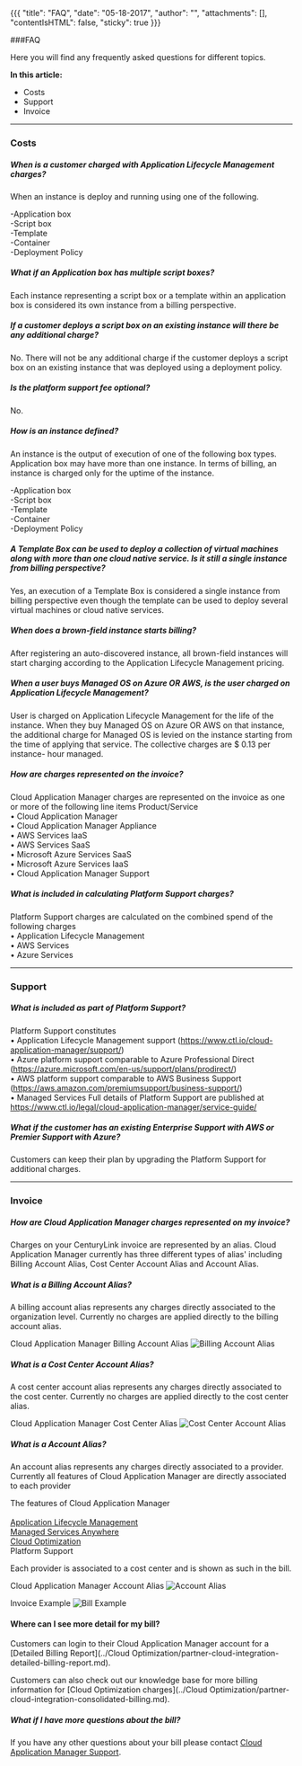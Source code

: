 {{{
"title": "FAQ",
"date": "05-18-2017",
"author": "",
"attachments": [],
"contentIsHTML": false,
"sticky": true
}}}

###FAQ

Here you will find any frequently asked questions for different topics.

**In this article:**
* Costs
* Support
* Invoice
___

### Costs
##### When is a customer charged with Application Lifecycle Management charges?
When an instance is deploy and running using one of the following.

-Application box<br>
-Script box<br>
-Template<br>
-Container<br>
-Deployment Policy<br>

##### What if an Application box has multiple script boxes?
Each instance representing a script box or a template within an application box is considered its own instance from a billing perspective.

##### If a customer deploys a script box on an existing instance will there be any additional charge?
No. There will not be any additional charge if the customer deploys a script box on an existing instance that was deployed using a deployment policy.

##### Is the platform support fee optional?
No.

##### How is an instance defined?
An instance is the output of execution of one of the following box types. Application box may
have more than one instance. In terms of billing, an instance is charged only for the uptime of the instance.

-Application box<br>
-Script box<br>
-Template<br>
-Container<br>
-Deployment Policy<br>

##### A Template Box can be used to deploy a collection of virtual machines along with more than one cloud native service. Is it still a single instance from billing perspective?
Yes, an execution of a Template Box is considered a single instance from billing perspective even though the template can be used to deploy several virtual machines or cloud native services.

##### When does a brown-field instance starts billing?
After registering an auto-discovered instance, all brown-field instances will start charging according to the Application Lifecycle Management pricing.

##### When a user buys Managed OS on Azure OR AWS, is the user charged on Application Lifecycle Management?
User is charged on Application Lifecycle Management for the life of the instance. When they buy Managed OS on Azure OR AWS on that instance, the additional charge for Managed OS is levied on the instance starting from the time of applying that service. The collective charges are $ 0.13 per instance- hour managed.

##### How are charges represented on the invoice?
Cloud Application Manager charges are represented on the invoice as one or more of the following line items
Product/Service<br>
• Cloud Application Manager<br>
• Cloud Application Manager Appliance<br>
• AWS Services IaaS<br>
• AWS Services SaaS<br>
• Microsoft Azure Services SaaS<br>
• Microsoft Azure Services IaaS<br>
• Cloud Application Manager Support<br>

#####  What is included in calculating Platform Support charges?
Platform Support charges are calculated on the combined spend of the following charges<br>
• Application Lifecycle Management<br>
• AWS Services<br>
• Azure Services<br>

___

### Support

##### What is included as part of Platform Support?
Platform Support constitutes<br>
• Application Lifecycle Management support (https://www.ctl.io/cloud-application-manager/support/)<br>
• Azure platform support comparable to Azure Professional Direct (https://azure.microsoft.com/en-us/support/plans/prodirect/)<br>
• AWS platform support comparable to AWS Business Support (https://aws.amazon.com/premiumsupport/business-support/)<br>
• Managed Services
Full details of Platform Support are published at https://www.ctl.io/legal/cloud-application-manager/service-guide/<br>


##### What if the customer has an existing Enterprise Support with AWS or Premier Support with Azure?
Customers can keep their plan by upgrading the Platform Support for additional charges.

___

### Invoice

##### How are Cloud Application Manager charges represented on my invoice?
Charges on your CenturyLink invoice are represented by an alias. Cloud Application Manager currently has three different types of alias' including Billing Account Alias, Cost Center Account Alias and Account Alias.



##### What is a Billing Account Alias?
A billing account alias represents any charges directly associated to the organization level. Currently no charges are applied directly to the billing account alias.

Cloud Application Manager Billing Account Alias
![Billing Account Alias](../../images/cloud-application-manager/cam-organization-alias.png)



##### What is a Cost Center Account Alias?
A cost center account alias represents any charges directly associated to the cost center. Currently no charges are applied directly to the cost center alias.

Cloud Application Manager Cost Center Alias
![Cost Center Account Alias](../../images/cloud-application-manager/cam-costcenter-alias.png)




##### What is a Account Alias?
An account alias represents any charges directly associated to a provider. Currently all features of Cloud Application Manager are directly associated to each provider

The features of Cloud Application Manager<br>
<br>
[Application Lifecycle Management](https://www.ctl.io/cloud-application-manager/application-lifecycle-management/)<br>
[Managed Services Anywhere](https://www.ctl.io/cloud-application-manager/managed-services-anywhere/)<br>
[Cloud Optimization](https://www.ctl.io/cloud-application-manager/cloud-optimization/)<br>
Platform Support<br>

Each provider is associated to a cost center and is shown as such in the bill.

Cloud Application Manager Account Alias
![Account Alias](../../images/cloud-application-manager/cam-provider-alias.png)

Invoice Example
![Bill Example](../../images/cloud-application-manager/cam-customer-bill-example.png)


#### Where can I see more detail for my bill?
Customers can login to their Cloud Application Manager account for a [Detailed Billing Report](../Cloud Optimization/partner-cloud-integration-detailed-billing-report.md).  

Customers can also check out our knowledge base for more billing information for [Cloud Optimization charges](../Cloud Optimization/partner-cloud-integration-consolidated-billing.md).

##### What if I have more questions about the bill?
If you have any other questions about your bill please contact [Cloud Application Manager Support](https://www.ctl.io/cloud-application-manager/#Support).
